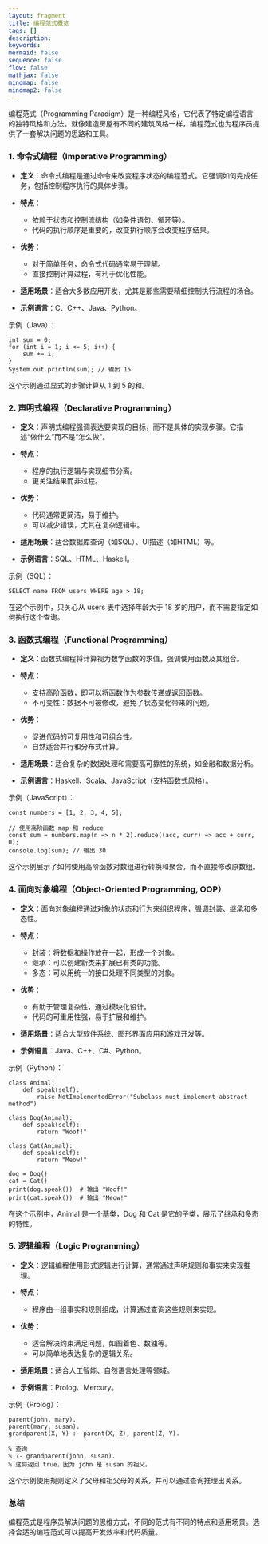 ```yaml
---
layout: fragment
title: 编程范式概览
tags: []
description: 
keywords: 
mermaid: false
sequence: false
flow: false
mathjax: false
mindmap: false
mindmap2: false
---
```


编程范式（Programming Paradigm）是一种编程风格，它代表了特定编程语言的独特风格和方法。就像建造房屋有不同的建筑风格一样，编程范式也为程序员提供了一套解决问题的思路和工具。


### 1. 命令式编程（Imperative Programming）

- **定义**：命令式编程是通过命令来改变程序状态的编程范式。它强调如何完成任务，包括控制程序执行的具体步骤。
  
- **特点**：
  - 依赖于状态和控制流结构（如条件语句、循环等）。
  - 代码的执行顺序是重要的，改变执行顺序会改变程序结果。
  
- **优势**：
  - 对于简单任务，命令式代码通常易于理解。
  - 直接控制计算过程，有利于优化性能。
  
- **适用场景**：适合大多数应用开发，尤其是那些需要精细控制执行流程的场合。

- **示例语言**：C、C++、Java、Python。

示例（Java）：

```
int sum = 0;
for (int i = 1; i <= 5; i++) {
    sum += i;
}
System.out.println(sum); // 输出 15
```
这个示例通过显式的步骤计算从 1 到 5 的和。

### 2. 声明式编程（Declarative Programming）

- **定义**：声明式编程强调表达要实现的目标，而不是具体的实现步骤。它描述“做什么”而不是“怎么做”。

- **特点**：
  - 程序的执行逻辑与实现细节分离。
  - 更关注结果而非过程。
  
- **优势**：
  - 代码通常更简洁，易于维护。
  - 可以减少错误，尤其在复杂逻辑中。
  
- **适用场景**：适合数据库查询（如SQL）、UI描述（如HTML）等。

- **示例语言**：SQL、HTML、Haskell。

示例（SQL）：

```
SELECT name FROM users WHERE age > 18;
```
在这个示例中，只关心从 users 表中选择年龄大于 18 岁的用户，而不需要指定如何执行这个查询。

### 3. 函数式编程（Functional Programming）

- **定义**：函数式编程将计算视为数学函数的求值，强调使用函数及其组合。

- **特点**：
  - 支持高阶函数，即可以将函数作为参数传递或返回函数。
  - 不可变性：数据不可被修改，避免了状态变化带来的问题。
  
- **优势**：
  - 促进代码的可复用性和可组合性。
  - 自然适合并行和分布式计算。
  
- **适用场景**：适合复杂的数据处理和需要高可靠性的系统，如金融和数据分析。

- **示例语言**：Haskell、Scala、JavaScript（支持函数式风格）。

示例（JavaScript）：
```
const numbers = [1, 2, 3, 4, 5];

// 使用高阶函数 map 和 reduce
const sum = numbers.map(n => n * 2).reduce((acc, curr) => acc + curr, 0);
console.log(sum); // 输出 30
```
这个示例展示了如何使用高阶函数对数组进行转换和聚合，而不直接修改原数组。


### 4. 面向对象编程（Object-Oriented Programming, OOP）

- **定义**：面向对象编程通过对象的状态和行为来组织程序，强调封装、继承和多态性。

- **特点**：
  - 封装：将数据和操作放在一起，形成一个对象。
  - 继承：可以创建新类来扩展已有类的功能。
  - 多态：可以用统一的接口处理不同类型的对象。
  
- **优势**：
  - 有助于管理复杂性，通过模块化设计。
  - 代码的可重用性强，易于扩展和维护。
  
- **适用场景**：适合大型软件系统、图形界面应用和游戏开发等。

- **示例语言**：Java、C++、C#、Python。

示例（Python）：
```
class Animal:
    def speak(self):
        raise NotImplementedError("Subclass must implement abstract method")

class Dog(Animal):
    def speak(self):
        return "Woof!"

class Cat(Animal):
    def speak(self):
        return "Meow!"

dog = Dog()
cat = Cat()
print(dog.speak())  # 输出 "Woof!"
print(cat.speak())  # 输出 "Meow!"
```
在这个示例中，Animal 是一个基类，Dog 和 Cat 是它的子类，展示了继承和多态的特性。

### 5. 逻辑编程（Logic Programming）

- **定义**：逻辑编程使用形式逻辑进行计算，通常通过声明规则和事实来实现推理。

- **特点**：
  - 程序由一组事实和规则组成，计算通过查询这些规则来实现。
  
- **优势**：
  - 适合解决约束满足问题，如图着色、数独等。
  - 可以简单地表达复杂的逻辑关系。
  
- **适用场景**：适合人工智能、自然语言处理等领域。

- **示例语言**：Prolog、Mercury。

示例（Prolog）：
```
parent(john, mary).
parent(mary, susan).
grandparent(X, Y) :- parent(X, Z), parent(Z, Y).

% 查询
% ?- grandparent(john, susan).
% 这将返回 true，因为 john 是 susan 的祖父。
```
这个示例使用规则定义了父母和祖父母的关系，并可以通过查询推理出关系。

### 总结

编程范式是程序员解决问题的思维方式，不同的范式有不同的特点和适用场景。选择合适的编程范式可以提高开发效率和代码质量。
